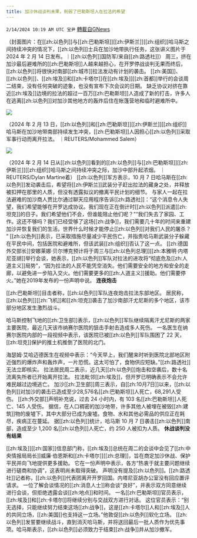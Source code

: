 ```yaml
---
title: 加沙休战谈判未果，削弱了巴勒斯坦人在拉法的希望
---
```

`2/14/2024 10:19 AM UTC 宝尹` [轉載自GNews](https://gnews.org/articles/2305123)

（封面图片：在[[zh:以色列]]与[[zh:巴勒斯坦]][[zh:伊斯兰]][[zh:组织]]哈马斯之间持续冲突的情况下，[[zh:以色列]]士兵在加沙地带执行任务，这张讲义图片于 2024 年 2 月 14 日发布。｜[[zh:以色列]]国防军/来自[[zh:路透社]]）
 周三，挤在加沙最后避难所的[[zh:巴勒斯坦]]人越来越担心，在开罗停战谈判无果而终后，[[zh:以色列]]将很快对南部[[zh:城市]]拉法发动有计划的袭击。
[[zh:美国]]、[[zh:以色列]]、[[zh:埃及]]和[[zh:卡塔尔]]在[[zh:埃及]][[zh:首都]]举行的会谈周二结束，没有任何突破的迹象，也没有宣布下次会议的日期。
缺乏协议对挤在靠近[[zh:埃及]]边境的拉法的超过一百万[[zh:巴勒斯坦]]人造成了新的打击，许多人在逃离[[zh:以色列]]对加沙其他地方的轰炸后住在帐篷营地和临时避难所中。

![](https://i.imgur.com/yf0lHMF.jpg)

（2024 年 2 月 13 日，[[zh:以色列]]和[[zh:巴勒斯坦]][[zh:伊斯兰]][[zh:组织]]哈马斯在加沙地带南部持续发生冲突，[[zh:巴勒斯坦]]人因担心[[zh:以色列]]采取军事行动而离开拉法。 ｜REUTERS/Mohammed Salem）

![](https://i.imgur.com/IlGwGzv.jpg)

（2024 年 2 月 14 日从[[zh:以色列]]看到的[[zh:以色列]]与[[zh:巴勒斯坦]][[zh:伊斯兰]][[zh:组织]]哈马斯之间持续冲突之际，加沙中部升起浓烟。 ｜REUTERS/Dylan Martine着）
[[zh:以色列]]军方表示，10 月 7 日哈马斯在[[zh:以色列]]发动袭击后，希望将[[zh:伊斯兰]]武装分子赶出拉法的藏身之处，并释放被扣押在那里的人质，但没有透露拟议的撤离平民计划的细节。
与家人一起在拉法避难的加沙商人贾比尔通过聊天应用程序告诉[[zh:路透社]]：“这个消息令人失望，我们希望能够在开罗达成协议。我们现在正在倒计时[[zh:以色列]]派遣[[zh:坦克]]的日子。我们希望他们不会，但谁能阻止他们呢？”“我们失去了家园、工作。这还不够吗？我们已经受够了这场[[zh:战争]]，我们需要几十年的时间来重建加沙并恢复我们的生活。世界什么时候才能停止[[zh:以色列]]对我们人民的屠杀？ ”
[[zh:以色列]]表示，已采取措施尽量减少平民伤亡，并指责哈马斯武装分子躲藏在平民中间，包括医院和避难所，但该武装[[zh:组织]]否认了这一点。
[[zh:德国外交部长]]安娜莱娜·贝尔博克预计将于周三与[[zh:以色列总理]][[zh:本雅明·内塔尼亚胡]]举行会谈，她表示，[[zh:以色列]]军队对拉法的进攻将“彻底危及[[zh:人道主义]]局势”，“因为拉法的人民不能凭空消失。他们需要安全的地方和安全的走廊，以避免进一步陷入交火。他们需要更多的[[zh:人道主义]]援助。他们需要停火。”她在2019年发布的一份声明中说。
**连夜炮击**

[[zh:巴勒斯坦]]目击者称，[[zh:以色列]]军队连夜炮击拉法东部地区。
居民称，[[zh:以色列]][[zh:飞机]]和[[zh:坦克]]袭击了加沙南部汗尤尼斯的多个地区，该市部分地区发生激烈战斗。

哈马斯控制飞地的[[zh:卫生部]]表示，[[zh:以色列]]军队继续隔离汗尤尼斯的两家主要医院，最近几天该市纳赛尔医院的狙击手射击造成多人死伤。
一名医生在纳赛尔医院内部的一段视频中表示，该医院已被[[zh:以色列]]军队围困了 22 天，[[zh:坦克]]保护的推土机推倒了医院的北门。

海瑟姆·艾哈迈德医生在视频中表示：“今天早上，我们醒来时听到医院北部地区附近强烈的爆炸声和轰炸声，一片恐慌。这太可怕了，食物供应短缺。”[[zh:路透社]]无法立即核实。
拉法居民周二表示，近几天[[zh:以色列]]炮击和空袭后，数十名流离失所者已开始离开拉法。
拉法毗邻[[zh:埃及]]，但开罗已明确表示不会允许难民越过边境逃亡。
加沙[[zh:卫生部]]周三表示，自[[zh:10月7日]]以来，[[zh:以色列]]对加沙的袭击已造成至少28,576名[[zh:巴勒斯坦]]人死亡，68,291人受伤。
[[zh:外交部]]声明补充说，过去 24 小时内，有 103 名[[zh:巴勒斯坦]]人死亡、145 人受伤。
据信，在人口稠密的加沙地带，许多其他人被埋在被毁[[zh:建筑]]物的废墟下，其中大部分已成为废墟。食物、水和其他必需品的供应正在耗尽，疾病正在蔓延。
据[[zh:以色列]]统计，哈马斯 10 月 7 日袭击[[zh:以色列]]南部，造成至少 1,200 名[[zh:以色列]]人死亡，约 250 人被扣为人质。
**休战谈判没有结果**

[[zh:埃及]][[zh:国家]]信息部门称，[[zh:埃及]]总统在周二的会谈中会见了[[zh:中央情报局局长]]威廉·伯恩斯和[[zh:卡塔尔]][[zh:总理]]，旨在商定加沙休战、保护平民并向飞地提供更多援助。
它在一份声明中表示，各方“热衷于就主要问题继续进行磋商和协调”，这表明尚未取得突破。
声明没有提及[[zh:以色列]]。[[zh:路透社]]记者称，[[zh:以色列]]代表团离开开罗回国。内塔尼亚胡办公室没有回应置评请求。
一位了解会谈情况的[[zh:消息人士]]称会谈“良好”，并表示双方同意继续进行会谈，但拒绝透露会谈[[zh:地点]]和时间。
一名[[zh:巴勒斯坦]]官员表示，[[zh:埃及]]和[[zh:卡塔尔]]将继续分别与交战双方进行对话。
这位官员表示：“别无选择，只能继续努力结束这场[[zh:战争]]，这是[[zh:卡塔尔]]人和[[zh:埃及]]人的共同立场，[[zh:美国]]也支持这一立场。”他敦促[[zh:以色列]]软化立场。
[[zh:以色列]]发誓要继续战斗，直到消灭哈马斯，并将送回最后一批人质作为优先事项。哈马斯表示，[[zh:以色列]]必须致力于结束[[zh:战争]]并从加沙撤军。






